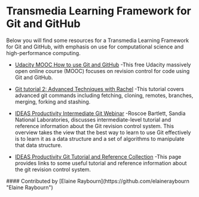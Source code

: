# Transmedia Learning Framework for Git and GitHub
Below you will find some resources for a Transmedia Learning Framework for Git and GitHub, with emphasis on use for computational science and high-performance computing. 

- [Udacity MOOC How to use Git and GitHub](https://www.udacity.com/course/how-to-use-git-and-github--ud775)
-This free Udacity massively open online course (MOOC) focuses on revision control for code using Git and GitHub.

- [Git tutorial 2: Advanced Techniques with Rachel](https://www.youtube.com/watch?v=hF9X62rLSjE)
-This tutorial covers advanced git commands including fetching, cloning, remotes, branches, merging, forking and stashing.

- [IDEAS Productivity Intermediate Git Webinar](https://www.youtube.com/watch?v=xBNlcq2B2E8)
-Roscoe Bartlett, Sandia National Laboratories, discusses intermediate-level tutorial and reference information about the Git revision control system. This overview takes the view that the best way to learn to use Git effectively is to learn it as a data structure and a set of algorithms to manipulate that data structure.  

- [IDEAS Productivity Git Tutorial and Reference Collection](https://ideas-productivity.org/resources/howtos/git-tutorial-and-reference-collection/)
-This page provides links to some useful tutorial and reference information about the git revision control system.

<!--- browser security problems
- [GitGame](https://www.git-game.com/)
-The git-game is a terminal based game that teaches both new and advances users some pretty cool features of the git scm (source control management) system. The theme of the game is a scavanger hunt. Using git's commands you find clues that will help you solve the "puzzle". 
---!>

#### Contributed by [Elaine Raybourn](https://github.com/elaineraybourn "Elaine Raybourn") 

<!---
Publish: yes
Categories: skills, development
Topics: online learning, revision control
Tags: bssw-article
Level: 2
Prerequisites: defaults
Aggregate: subresource
--->
